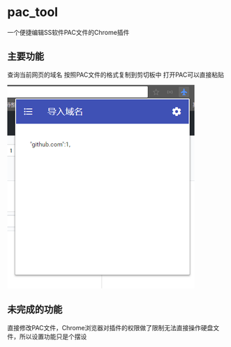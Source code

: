 # pac_tool

一个便捷编辑SS软件PAC文件的Chrome插件

## 主要功能

查询当前网页的域名 按照PAC文件的格式复制到剪切板中 打开PAC可以直接粘贴

![这里写图片描述](https://github.com/tooyond/pac_tool/raw/master/TIM%E6%88%AA%E5%9B%BE20180425190404.png)

## 未完成的功能

直接修改PAC文件，Chrome浏览器对插件的权限做了限制无法直接操作硬盘文件，所以设置功能只是个摆设

